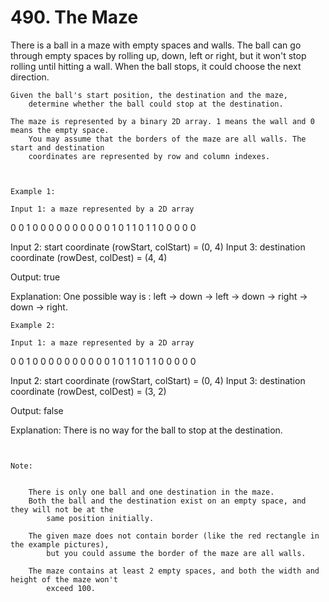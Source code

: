 # 490. The Maze

There is a ball in a maze with empty spaces and walls. The ball can go through empty
        spaces by rolling up, down, left or right, but it won't stop
        rolling until hitting a wall. When the ball stops, it could choose the next direction.

    Given the ball's start position, the destination and the maze,
        determine whether the ball could stop at the destination.

    The maze is represented by a binary 2D array. 1 means the wall and 0 means the empty space.
        You may assume that the borders of the maze are all walls. The start and destination
        coordinates are represented by row and column indexes.

     

    Example 1:

    Input 1: a maze represented by a 2D array

0 0 1 0 0
0 0 0 0 0
0 0 0 1 0
1 1 0 1 1
0 0 0 0 0

Input 2: start coordinate (rowStart, colStart) = (0, 4)
Input 3: destination coordinate (rowDest, colDest) = (4, 4)

Output: true

Explanation: One possible way is : left -> down -> left -> down -> right -> down -> right.

    Example 2:

    Input 1: a maze represented by a 2D array

0 0 1 0 0
0 0 0 0 0
0 0 0 1 0
1 1 0 1 1
0 0 0 0 0

Input 2: start coordinate (rowStart, colStart) = (0, 4)
Input 3: destination coordinate (rowDest, colDest) = (3, 2)

Output: false

Explanation: There is no way for the ball to stop at the destination.

     

    Note:

    
        There is only one ball and one destination in the maze.
        Both the ball and the destination exist on an empty space, and they will not be at the
            same position initially.
        
        The given maze does not contain border (like the red rectangle in the example pictures),
            but you could assume the border of the maze are all walls.
        
        The maze contains at least 2 empty spaces, and both the width and height of the maze won't
            exceed 100.